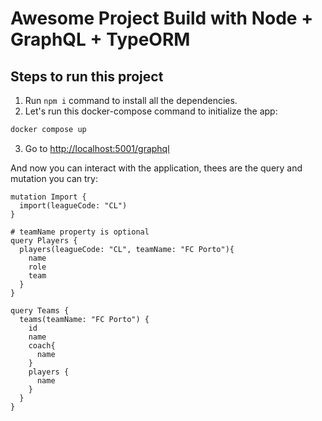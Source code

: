 # Awesome Project Build with Node + GraphQL + TypeORM

## Steps to run this project

1. Run `npm i` command to install all the dependencies.
2. Let's run this docker-compose command to initialize the app:

```sh
docker compose up
```

3. Go to [http://localhost:5001/graphql](http://localhost:5001/graphql)

And now you can interact with the application, thees are the query and mutation you can try:

```
mutation Import {
  import(leagueCode: "CL")
}

# teamName property is optional
query Players {
  players(leagueCode: "CL", teamName: "FC Porto"){
    name
    role
    team
  }
}

query Teams {
  teams(teamName: "FC Porto") {
    id
    name
    coach{
      name
    }
    players {
      name
    }
  }
}

```
